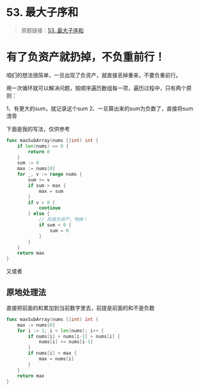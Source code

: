 # 53. 最大子序和
> 原题链接：[53. 最大子序和](https://leetcode-cn.com/problems/maximum-subarray/)

# 有了负资产就扔掉，不负重前行！

咱们的想法很简单，一旦出现了负资产，就直接丢掉重来，不要负重前行。

用一次循环就可以解决问题，按顺序遍历数组每一项，遍历过程中，只有两个原则：

1、有更大的sum，就记录这个sum
2、一旦算出来的sum为负数了，直接将sum清零

下面是我的写法，仅供参考

```go []
func maxSubArray(nums []int) int {
	if len(nums) == 0 {
		return 0
	}
	sum := 0
	max := nums[0]
	for _, v := range nums {
		sum += v
		if sum > max {
			max = sum
		}
		if v > 0 {
			continue
		} else {
			// 形成负资产，甩掉！
			if sum < 0 {
				sum = 0
			}
		}
	}
	return max
}
```
又或者
## 原地处理法
直接把前面的和累加到当前数字里去，前提是前面的和不是负数
```go
func maxSubArray(nums []int) int {
	max := nums[0]
	for i := 1; i < len(nums); i++ {
		if nums[i] + nums[i-1] > nums[i] {
			nums[i] += nums[i-1]
		}
		if nums[i] > max {
			max = nums[i]
		}
	}
	return max
}
```
